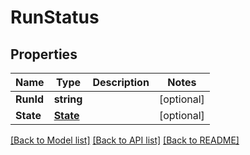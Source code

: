# RunStatus

## Properties

Name | Type | Description | Notes
------------ | ------------- | ------------- | -------------
**RunId** | **string** |  | [optional] 
**State** | [**State**](State.md) |  | [optional] 

[[Back to Model list]](../README.md#documentation-for-models) [[Back to API list]](../README.md#documentation-for-api-endpoints) [[Back to README]](../README.md)


